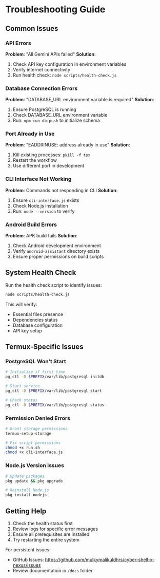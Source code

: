 # Troubleshooting Guide

## Common Issues

### API Errors
**Problem**: "All Gemini APIs failed"
**Solution**: 
1. Check API key configuration in environment variables
2. Verify internet connectivity
3. Run health check: `node scripts/health-check.js`

### Database Connection Errors
**Problem**: "DATABASE_URL environment variable is required"
**Solution**:
1. Ensure PostgreSQL is running
2. Check DATABASE_URL environment variable
3. Run: `npm run db:push` to initialize schema

### Port Already in Use
**Problem**: "EADDRINUSE: address already in use"
**Solution**:
1. Kill existing processes: `pkill -f tsx`
2. Restart the workflow
3. Use different port in development

### CLI Interface Not Working
**Problem**: Commands not responding in CLI
**Solution**:
1. Ensure `cli-interface.js` exists
2. Check Node.js installation
3. Run: `node --version` to verify

### Android Build Errors
**Problem**: APK build fails
**Solution**:
1. Check Android development environment
2. Verify `android-assistant` directory exists
3. Ensure proper permissions on build scripts

## System Health Check

Run the health check script to identify issues:
```bash
node scripts/health-check.js
```

This will verify:
- Essential files presence
- Dependencies status
- Database configuration
- API key setup

## Termux-Specific Issues

### PostgreSQL Won't Start
```bash
# Initialize if first time
pg_ctl -D $PREFIX/var/lib/postgresql initdb

# Start service
pg_ctl -D $PREFIX/var/lib/postgresql start

# Check status
pg_ctl -D $PREFIX/var/lib/postgresql status
```

### Permission Denied Errors
```bash
# Grant storage permissions
termux-setup-storage

# Fix script permissions
chmod +x run.sh
chmod +x cli-interface.js
```

### Node.js Version Issues
```bash
# Update packages
pkg update && pkg upgrade

# Reinstall Node.js
pkg install nodejs
```

## Getting Help

1. Check the health status first
2. Review logs for specific error messages
3. Ensure all prerequisites are installed
4. Try restarting the entire system

For persistent issues:
- GitHub Issues: https://github.com/mulkymalikuldhrs/cyber-shell-x-nexus/issues
- Review documentation in `/docs` folder